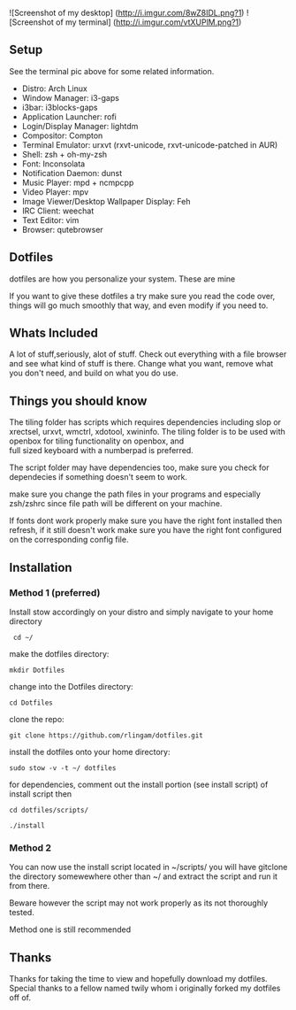 ![Screenshot of my desktop] (http://i.imgur.com/8wZ8IDL.png?1)
![Screenshot of my terminal] (http://i.imgur.com/vtXUPlM.png?1)

## Setup
See the terminal pic above for some related information. 

* Distro: Arch Linux
* Window Manager: i3-gaps
* i3bar: i3blocks-gaps
* Application Launcher: rofi
* Login/Display Manager: lightdm 
* Compositor: Compton
* Terminal Emulator: urxvt (rxvt-unicode, rxvt-unicode-patched in AUR) 
* Shell: zsh + oh-my-zsh
* Font: Inconsolata
* Notification Daemon: dunst
* Music Player: mpd + ncmpcpp
* Video Player: mpv
* Image Viewer/Desktop Wallpaper Display: Feh
* IRC Client: weechat
* Text Editor: vim
* Browser: qutebrowser


## Dotfiles
dotfiles are how you personalize your system. These are mine

If you want to give these dotfiles a try make sure you read the code
over, things will go much smoothly that way, and even modify if you 
need to.

## Whats Included
A lot of stuff,seriously, alot of stuff. Check out everything with a 
file browser and see what kind of stuff is there. Change what you 
want, remove what you don't need, and build on what you do use.

## Things you should know
The tiling folder has scripts which requires dependencies including 
slop or xrectsel, urxvt, wmctrl, xdotool, xwininfo. The tiling folder
is to be used with openbox for tiling functionality on openbox, and  
full sized keyboard with a numberpad is preferred.

The script folder may have dependencies too, make sure you check for 
dependecies if something doesn't seem to work.

make sure you change the path files in your programs and especially
zsh/zshrc since file path will be different on your machine.

If fonts dont work properly make sure you have the right font
installed then refresh, if it still doesn't work make sure
you have the right font configured on the corresponding
config file.

## Installation

### Method 1 (preferred)
Install stow accordingly on your distro and simply
navigate to your home directory

` cd ~/`

make the dotfiles directory:

`mkdir Dotfiles`

change into the Dotfiles directory:

`cd Dotfiles`

clone the repo:

`git clone https://github.com/rlingam/dotfiles.git`

install the dotfiles onto your home directory:

`sudo stow -v -t ~/ dotfiles`

for dependencies, comment out the install portion (see install script) of install script then

`cd dotfiles/scripts/`

`./install`

### Method 2 
You can now use the install script located in ~/scripts/
you will have gitclone the directory somewewhere other than ~/ and extract the script and run it from there.

Beware however the script may not work properly as its not thoroughly tested. 

Method one is still recommended

## Thanks
Thanks for taking the time to view and hopefully download
my dotfiles. Special thanks to a fellow named twily whom
i originally forked my dotfiles off of.








